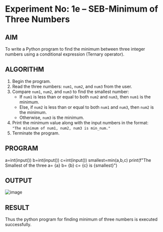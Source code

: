 # Experiment No: 1e – SEB-Minimum of Three Numbers

## AIM  
To write a Python program to find the minimum between three integer numbers using a conditional expression (Ternary operator).

## ALGORITHM  
1. Begin the program.  
2. Read the three numbers: `num1`, `num2`, and `num3` from the user.  
3. Compare `num1`, `num2`, and `num3` to find the smallest number:  
   - If `num1` is less than or equal to both `num2` and `num3`, then `num1` is the minimum.  
   - Else, if `num2` is less than or equal to both `num1` and `num3`, then `num2` is the minimum.  
   - Otherwise, `num3` is the minimum.  
4. Print the minimum value along with the input numbers in the format:  
   `"The minimum of num1, num2, num3 is min_num."`  
5. Terminate the program.

## PROGRAM
a=int(input())
b=int(input())
c=int(input())
smallest=min(a,b,c)
print(f"The Smallest  of the three a= {a} b= {b} c= {c} is {smallest}")

## OUTPUT
![image](https://github.com/user-attachments/assets/aac98bd8-953b-4060-8312-8529c87eb960)







## RESULT
Thus the python program for finding minimum of three numbers is executed successfully.
